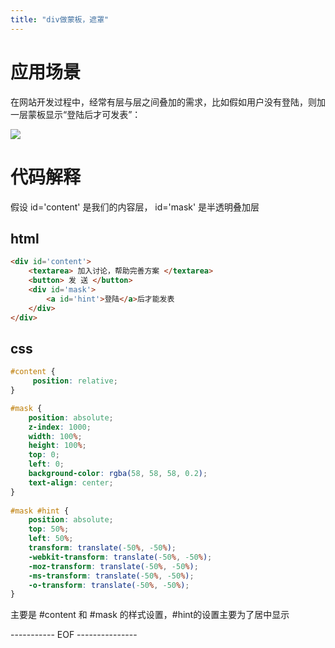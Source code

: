 ```yaml
---
title: "div做蒙板，遮罩"
---
```


# 应用场景

在网站开发过程中，经常有层与层之间叠加的需求，比如假如用户没有登陆，则加一层蒙板显示“登陆后才可发表”：

<img src='/assets/images/div-mask-1.png'>

<!--break-->

# 代码解释

假设 id='content' 是我们的内容层， id='mask' 是半透明叠加层

## html

``` html
<div id='content'>
    <textarea> 加入讨论，帮助完善方案 </textarea>
    <button> 发 送 </button>
    <div id='mask'>
        <a id='hint'>登陆</a>后才能发表
    </div>
</div>
```
## css

``` css
#content {
     position: relative;
}

#mask {
    position: absolute;
    z-index: 1000;
    width: 100%;
    height: 100%;
    top: 0;
    left: 0;
    background-color: rgba(58, 58, 58, 0.2);
    text-align: center;
}
 
#mask #hint {
    position: absolute;
    top: 50%;
    left: 50%;
    transform: translate(-50%, -50%);
    -webkit-transform: translate(-50%, -50%);
    -moz-transform: translate(-50%, -50%);
    -ms-transform: translate(-50%, -50%);
    -o-transform: translate(-50%, -50%);
}
```

主要是 #content 和 #mask 的样式设置，#hint的设置主要为了居中显示

----------- EOF ---------------
